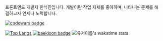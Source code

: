 프론트엔드 개발자 한석진입니다. 개발이란 작업 자체를 좋아하며, 나타나는 문제를 해결하고자 언제나 노력합니다.

[![codewars badge](https://www.codewars.com/users/0626na/badges/small?theme=light)](https://www.codewars.com/users/0626na/badges)

[![Top Langs](https://github-readme-stats.vercel.app/api/top-langs/?username=0626na)](https://github.com/anuraghazra/github-readme-stats)
[![baekjoon badge](http://mazassumnida.wtf/api/v2/generate_badge?boj=0626na)](https://solved.ac/profile/0626na)
![유저이름's wakatime stats](https://github-readme-stats.vercel.app/api/wakatime?username=Jeeniee)

